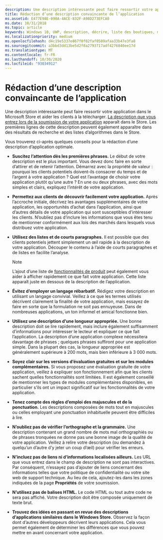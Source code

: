 ```yaml
---
description: Une description intéressante peut faire ressortir votre application dans le Microsoft Store et aider les clients à la télécharger.
title: Rédaction d’une description convaincante de l’application
ms.assetid: E477E98E-090A-4ACE-832F-A98D273EFCA0
ms.date: 10/31/2018
ms.topic: article
keywords: Windows 10, UWP, description, décrire, liste des boutiques, marketing
ms.localizationpriority: medium
ms.openlocfilehash: d4c19e5337e867f0f02faf0509afaa33b47e3fa8
ms.sourcegitcommit: a3bbd3dd13be5d2f8a2793717adf4276840ee17d
ms.translationtype: MT
ms.contentlocale: fr-FR
ms.lasthandoff: 10/30/2020
ms.locfileid: "93034912"
---
```

# <a name="write-a-great-app-description"></a>Rédaction d’une description convaincante de l’application


Une description intéressante peut faire ressortir votre application dans le Microsoft Store et aider les clients à la télécharger. [La description que vous entrez lors de la soumission de votre application](create-app-store-listings.md#description) apparaît dans le Store. Les premières lignes de cette description peuvent également apparaître dans des résultats de recherche et des listes d’algorithmes dans le Store.

Vous trouverez ci-après quelques conseils pour la rédaction d’une description d’application optimale.

-   **Suscitez l’attention dès les premières phrases.** Le début de votre description est le plus important. Vous devez donc faire en sorte d’attirer et de retenir l’attention. Démarrez avec la propriété de valeur : pourquoi les clients potentiels doivent-ils consacrer du temps et de l’argent à votre application ? Quel est l’avantage de choisir votre application plutôt qu’une autre ? En une ou deux phrases, avec des mots simples et clairs, expliquez l’intérêt de votre application.
-   **Permettez aux clients de découvrir facilement votre application.** Après l’accroche initiale, décrivez les avantages supplémentaires de votre application, les opportunités d’achat dans l’application, ainsi que d’autres détails de votre application qui sont susceptibles d’intéresser les clients. N’oubliez pas d’inclure les informations que vous êtes tenu de mentionner conformément aux lois des marchés dans lesquels vous distribuez votre application.
-   **Utilisez des listes et de courts paragraphes.** Il est possible que des clients potentiels jettent simplement un œil rapide à la description de votre application. Découper le contenu à l’aide de courts paragraphes et de listes en facilite l’analyse.

    > [!NOTE]
    > L’ajout d’une liste de [fonctionnalités de produit](create-app-store-listings.md#product-features) peut également vous aider à afficher rapidement ce que fait votre application. Cette liste apparaît juste en dessous de la description de l’application.

-   **Évitez d’employer un langage rébarbatif.** Rédigez votre description en utilisant un langage convivial. Veillez à ce que les termes utilisés décrivent clairement la finalité de votre application, mais essayez de faire en sorte que la formulation ne soit pas ennuyeuse. Dans de nombreuses applications, un ton informel et amical fonctionne bien.
-   **Utilisez une description d’une longueur appropriée.** Une bonne description doit se lire rapidement, mais inclure également suffisamment d’informations pour intéresser le lecteur et expliquer ce que fait l’application. La description d’une application complexe nécessitera davantage de phrases ; quelques phrases suffiront pour une application simple. Dans la plupart des cas, la longueur appropriée est généralement supérieure à 200 mots, mais bien inférieure à 3 000 mots.
-   **Soyez clair sur les versions d’évaluation gratuites et sur les modules complémentaires.** Si vous proposez une évaluation gratuite de votre application, veillez à expliquer son fonctionnement afin que les clients sachent quelles fonctionnalités sont limitées. Il est également conseillé de mentionner les types de modules complémentaires disponibles, en particulier s’ils ont un impact significatif sur les fonctionnalités de votre application.
-   **Tenez compte des règles d’emploi des majuscules et de la ponctuation.** Les descriptions composées de mots tout en majuscules ou celles employant une ponctuation inhabituelle peuvent être difficiles à lire.
-   **N’oubliez pas de vérifier l’orthographe et la grammaire.** Une description contenant un grand nombre de mots mal orthographiés ou de phrases tronquées ne donne pas une bonne image de la qualité de votre application. Veillez à relire votre description (ou demandez à quelqu’un d’autre d’y jeter un coup d’œil) pour vérifier les erreurs.
-   **N’incluez pas de liens ni d’informations localisées ailleurs.** Les URL que vous entrez dans le champ de description ne sont pas interactives. Par conséquent, n’essayez pas d’ajouter de liens concernant des informations telles que votre politique de confidentialité ou votre site web de support technique. Au lieu de cela, ajoutez-les dans les zones indiquées de la page **Propriétés** de votre soumission.
-   **N’utilisez pas de balises HTML.** Le code HTML ou tout autre code ne sera pas affiché. Votre description doit être composée uniquement de texte brut.
-   **Trouvez des idées en passant en revue des descriptions d’applications similaires dans le Windows Store.** Observez la façon dont d’autres développeurs décrivent leurs applications. Cela vous permet également de déterminer les différences que vous pouvez mettre en avant concernant votre application.

 

 




